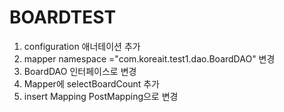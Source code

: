 # BOARDTEST
1. configuration 애너테이션 추가
2. mapper namespace ="com.koreait.test1.dao.BoardDAO" 변경
3. BoardDAO 인터페이스로 변경
4. Mapper에 selectBoardCount 추가
5. insert Mapping PostMapping으로 변경
